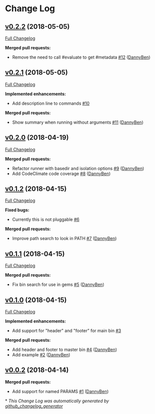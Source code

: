 # Change Log

## [v0.2.2](https://github.com/DannyBen/mister_bin/tree/v0.2.2) (2018-05-05)
[Full Changelog](https://github.com/DannyBen/mister_bin/compare/v0.2.1...v0.2.2)

**Merged pull requests:**

- Remove the need to call \#evaluate to get \#metadata [\#12](https://github.com/DannyBen/mister_bin/pull/12) ([DannyBen](https://github.com/DannyBen))

## [v0.2.1](https://github.com/DannyBen/mister_bin/tree/v0.2.1) (2018-05-05)
[Full Changelog](https://github.com/DannyBen/mister_bin/compare/v0.2.0...v0.2.1)

**Implemented enhancements:**

- Add description line to commands [\#10](https://github.com/DannyBen/mister_bin/issues/10)

**Merged pull requests:**

- Show summary when running without arguments [\#11](https://github.com/DannyBen/mister_bin/pull/11) ([DannyBen](https://github.com/DannyBen))

## [v0.2.0](https://github.com/DannyBen/mister_bin/tree/v0.2.0) (2018-04-19)
[Full Changelog](https://github.com/DannyBen/mister_bin/compare/v0.1.2...v0.2.0)

**Merged pull requests:**

- Refactor runner with basedir and isolation options [\#9](https://github.com/DannyBen/mister_bin/pull/9) ([DannyBen](https://github.com/DannyBen))
- Add CodeClimate code coverage [\#8](https://github.com/DannyBen/mister_bin/pull/8) ([DannyBen](https://github.com/DannyBen))

## [v0.1.2](https://github.com/DannyBen/mister_bin/tree/v0.1.2) (2018-04-15)
[Full Changelog](https://github.com/DannyBen/mister_bin/compare/v0.1.1...v0.1.2)

**Fixed bugs:**

- Currently this is not pluggable [\#6](https://github.com/DannyBen/mister_bin/issues/6)

**Merged pull requests:**

- Improve path search to look in PATH [\#7](https://github.com/DannyBen/mister_bin/pull/7) ([DannyBen](https://github.com/DannyBen))

## [v0.1.1](https://github.com/DannyBen/mister_bin/tree/v0.1.1) (2018-04-15)
[Full Changelog](https://github.com/DannyBen/mister_bin/compare/v0.1.0...v0.1.1)

**Merged pull requests:**

- Fix bin search for use in gems [\#5](https://github.com/DannyBen/mister_bin/pull/5) ([DannyBen](https://github.com/DannyBen))

## [v0.1.0](https://github.com/DannyBen/mister_bin/tree/v0.1.0) (2018-04-15)
[Full Changelog](https://github.com/DannyBen/mister_bin/compare/v0.0.2...v0.1.0)

**Implemented enhancements:**

- Add support for "header" and "footer" for main bin [\#3](https://github.com/DannyBen/mister_bin/issues/3)

**Merged pull requests:**

- Add header and footer to master bin [\#4](https://github.com/DannyBen/mister_bin/pull/4) ([DannyBen](https://github.com/DannyBen))
- Add example [\#2](https://github.com/DannyBen/mister_bin/pull/2) ([DannyBen](https://github.com/DannyBen))

## [v0.0.2](https://github.com/DannyBen/mister_bin/tree/v0.0.2) (2018-04-14)
**Merged pull requests:**

- Add support for named PARAMS [\#1](https://github.com/DannyBen/mister_bin/pull/1) ([DannyBen](https://github.com/DannyBen))



\* *This Change Log was automatically generated by [github_changelog_generator](https://github.com/skywinder/Github-Changelog-Generator)*